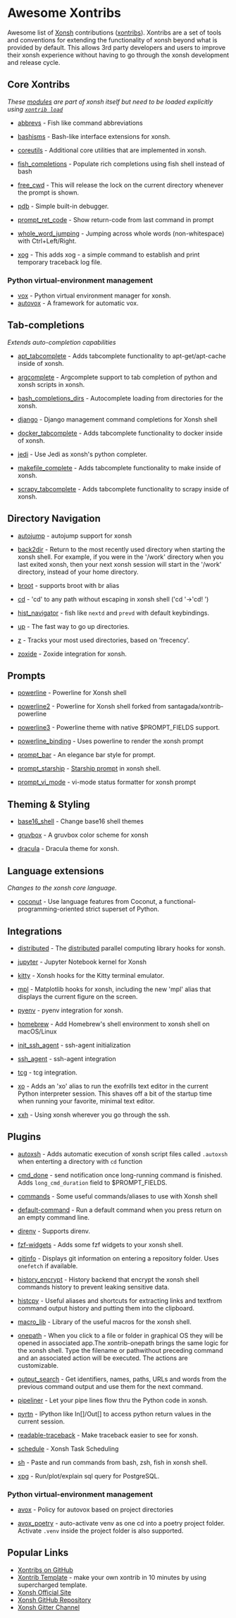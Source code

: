 # Awesome Xontribs

Awesome list of [Xonsh](https://xon.sh/) contributions ([xontribs](https://xon.sh/tutorial_xontrib.html)). Xontribs are a set of tools and conventions for extending the functionality of xonsh beyond what is provided by default. This allows 3rd party developers and users to improve their xonsh experience without having to go through the xonsh development and release cycle.

## Core Xontribs

*These [modules](https://xon.sh/api/_autosummary/xontribs/xontrib.html) are part of xonsh itself but need to be loaded explicitly using [`xontrib load`](https://xon.sh/tutorial_xontrib.html#loading-xontribs)*

* [abbrevs](https://xon.sh/api/_autosummary/xontribs/xontrib.abbrevs.html#module-xontrib.abbrevs) - Fish like command abbreviations

* [bashisms](https://xon.sh/api/_autosummary/xontribs/xontrib.bashisms.html#module-xontrib.bashisms) - Bash-like interface extensions for xonsh.

* [coreutils](https://xon.sh/api/_autosummary/xontribs/xontrib.coreutils.html#module-xontrib.coreutils) - Additional core utilities that are implemented in xonsh.

* [fish_completions](https://xon.sh/api/_autosummary/xontribs/xontrib.fish_completer.html#module-xontrib.fish_completer) - Populate rich completions using fish shell instead of bash

* [free_cwd](https://xon.sh/api/_autosummary/xontribs/xontrib.free_cwd.html#module-xontrib.free_cwd) - This will release the lock on the current directory whenever the prompt is shown.

* [pdb](https://xon.sh/api/_autosummary/xontribs/xontrib.pdb.html#module-xontrib.pdb) - Simple built-in debugger.

* [prompt_ret_code](https://xon.sh/api/_autosummary/xontribs/xontrib.prompt_ret_code.html#module-xontrib.prompt_ret_code) - Show return-code from last command in prompt

* [whole_word_jumping](https://xon.sh/api/_autosummary/xontribs/xontrib.whole_word_jumping.html#module-xontrib.whole_word_jumping) - Jumping across whole words (non-whitespace) with Ctrl+Left/Right.

* [xog](https://xon.sh/api/_autosummary/xontribs/xontrib.xog.html#module-xontrib.xog) - This adds xog - a simple command to establish and print temporary traceback log file.

### Python virtual-environment management

* [vox](https://xon.sh/api/_autosummary/xontribs/xontrib.vox.html#module-xontrib.vox) - Python virtual environment manager for xonsh.
* [autovox](https://xon.sh/api/_autosummary/xontribs/xontrib.autovox.html#module-xontrib.autovox) - A framework for automatic vox.


## Tab-completions

*Extends auto-completion capabilities*

* [apt_tabcomplete](https://github.com/DangerOnTheRanger/xonsh-apt-tabcomplete) - Adds tabcomplete functionality to apt-get/apt-cache inside of xonsh.

* [argcomplete](https://github.com/anki-code/xontrib-argcomplete) - Argcomplete support to tab completion of python and xonsh scripts in xonsh.

* [bash_completions_dirs](https://gitlab.com/taconi/xontrib-bash-completions-dirs) - Autocomplete loading from directories for the xonsh.

* [django](https://github.com/jnoortheen/xontrib-django) - Django management command completions for Xonsh shell

* [docker_tabcomplete](https://github.com/xsteadfastx/xonsh-docker-tabcomplete) - Adds tabcomplete functionality to docker inside of xonsh.

* [jedi](https://github.com/xonsh/xontrib-jedi) - Use Jedi as xonsh's python completer.

* [makefile_complete](https://gitlab.com/taconi/xontrib-makefile-complete) - Adds tabcomplete functionality to make inside of xonsh.

* [scrapy_tabcomplete](https://github.com/Granitas/xonsh-scrapy-tabcomplete) - Adds tabcomplete functionality to scrapy inside of xonsh.

## Directory Navigation

* [autojump](https://github.com/wshanks/xontrib-autojump) - autojump support for xonsh

* [back2dir](https://github.com/anki-code/xontrib-back2dir) - Return to the most recently used directory when starting the xonsh shell. For example, if you were in the '/work' directory when you last exited xonsh, then your next xonsh session will start in the '/work' directory, instead of your home directory.

* [broot](https://github.com/jnoortheen/xontrib-broot) - supports broot with br alias

* [cd](https://github.com/eugenesvk/xontrib-cd) - 'cd' to any path without escaping in xonsh shell ('cd '→'cd! ')

* [hist_navigator](https://github.com/jnoortheen/xontrib-hist-navigator) - fish like `nextd` and `prevd` with default keybindings.

* [up](https://github.com/oh-my-xonsh/xontrib-up) - The fast way to go up directories.

* [z](https://github.com/AstraLuma/xontrib-z) - Tracks your most used directories, based on 'frecency'.

* [zoxide](https://github.com/dyuri/xontrib-zoxide) - Zoxide integration for xonsh.


## Prompts

* [powerline](https://github.com/santagada/xontrib-powerline) - Powerline for Xonsh shell

* [powerline2](https://github.com/vaaaaanquish/xontrib-powerline2) - Powerline for Xonsh shell forked from santagada/xontrib-powerline

* [powerline3](https://github.com/jnoortheen/xontrib-powerline3) - Powerline theme with native $PROMPT_FIELDS support.

* [powerline_binding](https://github.com/dyuri/xontrib-powerline-binding) - Uses powerline to render the xonsh prompt

* [prompt_bar](https://github.com/anki-code/xontrib-prompt-bar) - An elegance bar style for prompt.

* [prompt_starship](https://github.com/anki-code/xontrib-prompt-starship) - [Starship prompt](https://github.com/starship/starship) in xonsh shell.

* [prompt_vi_mode](https://github.com/t184256/xontrib-prompt-vi-mode) - vi-mode status formatter for xonsh prompt

  

## Theming & Styling

* [base16_shell](https://github.com/ErickTucto/xontrib-base16-shell) - Change base16 shell themes

* [gruvbox](https://github.com/rpdelaney/xontrib-gruvbox) - A gruvbox color scheme for xonsh

* [dracula](https://github.com/agoose77/xontrib-dracula) - Dracula theme for xonsh.


## Language extensions

*Changes to the xonsh core language.*

* [coconut](http://coconut-lang.org/) - Use language features from Coconut, a functional-programming-oriented strict superset of Python.


## Integrations

* [distributed](https://github.com/xonsh/xontrib-distributed) - The [distributed](https://pypi.org/project/distributed/) parallel computing library hooks for xonsh.

* [jupyter](https://github.com/xonsh/xontrib-jupyter-shell) - Jupyter Notebook kernel for Xonsh

* [kitty](https://github.com/scopatz/xontrib-kitty) - Xonsh hooks for the Kitty terminal emulator.

* [mpl](https://github.com/xonsh/xontrib-mpl) - Matplotlib hooks for xonsh, including the new 'mpl' alias that displays the current figure on the screen.

* [pyenv](https://github.com/dyuri/xontrib-pyenv) - pyenv integration for xonsh.

* [homebrew](https://github.com/eugenesvk/xontrib-homebrew) - Add Homebrew's shell environment to xonsh shell on macOS/Linux

* [init_ssh_agent](https://github.com/theRealBithive/xontrib-init-ssh-agent) - ssh-agent initialization

* [ssh_agent](https://github.com/dyuri/xontrib-ssh-agent) - ssh-agent integration

* [tcg](https://github.com/zasdfgbnm/tcg/tree/master/shells/xonsh) - tcg integration.

* [xo](https://github.com/scopatz/xo) - Adds an 'xo' alias to run the exofrills text editor in the current Python interpreter session. This shaves off a bit of the startup time when running your favorite, minimal text editor.

* [xxh](https://github.com/xxh/xxh) - Using xonsh wherever you go through the ssh.

## Plugins

* [autoxsh](https://github.com/Granitas/xonsh-autoxsh) - Adds automatic execution of xonsh script files called ``.autoxsh`` when enterting a directory with ``cd`` function

* [cmd_done](https://github.com/jnoortheen/xontrib-cmd-durations) - send notification once long-running command is finished. Adds `long_cmd_duration` field to $PROMPT_FIELDS.

* [commands](https://github.com/jnoortheen/xontrib-commands) - Some useful commands/aliases to use with Xonsh shell

* [default-command](https://github.com/oh-my-xonsh/xontrib-default-command) - Run a default command when you press return on an empty command line.

* [direnv](https://github.com/74th/xonsh-direnv) - Supports direnv.

* [fzf-widgets](https://github.com/laloch/xontrib-fzf-widgets) - Adds some fzf widgets to your xonsh shell.

* [gitinfo](https://github.com/dyuri/xontrib-gitinfo) - Displays git information on entering a repository folder. Uses ``onefetch`` if available.

* [history_encrypt](https://github.com/anki-code/xontrib-history-encrypt) - History backend that encrypt the xonsh shell commands history to prevent leaking sensitive data.

* [histcpy](https://github.com/con-f-use/xontrib-histcpy) - Useful aliases and shortcuts for extracting links and textfrom command output history and putting them into the clipboard.

* [macro_lib](https://github.com/anki-code/xontrib-macro-lib) - Library of the useful macros for the xonsh shell.

* [onepath](https://github.com/anki-code/xontrib-onepath) - When you click to a file or folder in graphical OS they will be opened in associated app.The xontrib-onepath brings the same logic for the xonsh shell. Type the filename or pathwithout preceding command and an associated action will be executed. The actions are customizable.

* [output_search](https://github.com/anki-code/xontrib-output-search) - Get identifiers, names, paths, URLs and words from the previous command output and use them for the next command.

* [pipeliner](https://github.com/anki-code/xontrib-pipeliner) - Let your pipe lines flow thru the Python code in xonsh.

* [pyrtn](https://github.com/dyuri/xontrib-pyrtn) - IPython like In[]/Out[] to access python return values in the current session.

* [readable-traceback](https://github.com/6syun9/xontrib-readable-traceback) - Make traceback easier to see for xonsh.

* [schedule](https://github.com/AstraLuma/xontrib-schedule) - Xonsh Task Scheduling

* [sh](https://github.com/anki-code/xontrib-sh) - Paste and run commands from bash, zsh, fish in xonsh shell.

* [xpg](https://github.com/fengttt/xsh/tree/master/py) - Run/plot/explain sql query for PostgreSQL.

### Python virtual-environment management

* [avox](https://github.com/AstraLuma/xontrib-avox) - Policy for autovox based on project directories

* [avox_poetry](https://github.com/jnoortheen/xontrib-avox-poetry) - auto-activate venv as one cd into a poetry project folder. Activate ``.venv`` inside the project folder is also supported.


## Popular Links

- [Xontribs on GitHub](https://github.com/topics/xontrib)
- [Xontrib Template](https://github.com/xonsh/xontrib-template) - make your own xontrib in 10 minutes by using supercharged template.
- [Xonsh Official Site](https://xon.sh/)
- [Xonsh GitHub Repository](https://github.com/xonsh/xonsh)
- [Xonsh Gitter Channel](https://gitter.im/xonsh/xonsh)
